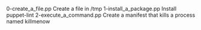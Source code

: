 0-create_a_file.pp	Create a file in /tmp
1-install_a_package.pp	Install puppet-lint
2-execute_a_command.pp	Create a manifest that kills a process named killmenow
